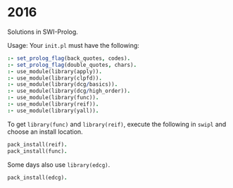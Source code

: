 # 2016

Solutions in SWI-Prolog.

Usage: Your `init.pl` must have the following:
```prolog
:- set_prolog_flag(back_quotes, codes).
:- set_prolog_flag(double_quotes, chars).
:- use_module(library(apply)).
:- use_module(library(clpfd)).
:- use_module(library(dcg/basics)).
:- use_module(library(dcg/high_order)).
:- use_module(library(func)).
:- use_module(library(reif)).
:- use_module(library(yall)).
```
To get `library(func)` and `library(reif)`, execute the following in `swipl` and choose an install location.
```prolog
pack_install(reif).
pack_install(func).
```
Some days also use `library(edcg)`.
```prolog
pack_install(edcg).
```
